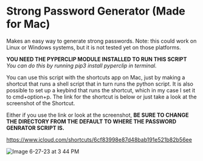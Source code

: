 # Strong Password Generator (Made for Mac)
 Makes an easy way to generate strong passwords. Note: this could work on Linux or Windows systems, but it is not tested yet on those platforms.

**YOU NEED THE PYPERCLIP MODULE INSTALLED TO RUN THIS SCRIPT**\
*You can do this by running *pip3 install pyperclip* in terminal.*

 You can use this script with the shortcuts app on Mac, just by making a shortcut that runs a shell script that in turn runs the python script. It is also possible to set up a keybind that runs the shortcut, which in my case I set it to cmd+option+p. The link for the shortcut is below or just take a look at the screenshot of the Shortcut.

 Either if you use the link or look at the screenshot, **BE SURE TO CHANGE THE DIRECTORY FROM THE DEFAULT TO WHERE THE PASSWORD GENRATOR SCRIPT IS.**

https://www.icloud.com/shortcuts/6cf83998e87d48bab191e521b82b56ee
 
![Image 6-27-23 at 3 44 PM](https://github.com/Zeb152/strong-password-generator/assets/89043458/15e41823-5e20-410a-a9b2-8ff34158b1ce)
